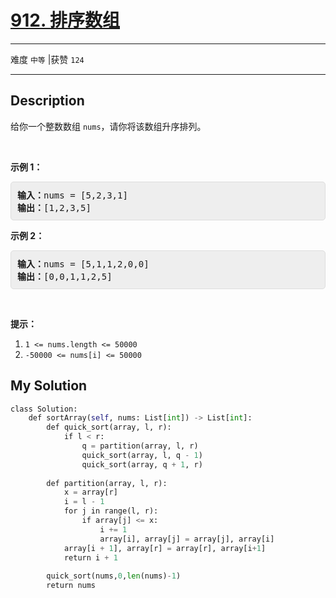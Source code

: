 # [912. 排序数组](https://leetcode-cn.com/problems/sort-an-array/)

---

难度 `中等` |获赞 `124`

---

## Description

<style>
section pre{
    background-color: #eee;
    border: 1px solid #ddd;
    padding:10px;
    border-radius: 5px;
}
</style>
<section>
<p>给你一个整数数组&nbsp;<code>nums</code>，请你将该数组升序排列。</p>
<p>&nbsp;</p>
<ol>
</ol>
<p><strong>示例 1：</strong></p>
<pre><strong>输入：</strong>nums = [5,2,3,1]
<strong>输出：</strong>[1,2,3,5]
</pre>
<p><strong>示例 2：</strong></p>
<pre><strong>输入：</strong>nums = [5,1,1,2,0,0]
<strong>输出：</strong>[0,0,1,1,2,5]
</pre>
<p>&nbsp;</p>
<p><strong>提示：</strong></p>
<ol>
	<li><code>1 &lt;= nums.length &lt;= 50000</code></li>
	<li><code>-50000 &lt;= nums[i] &lt;= 50000</code></li>
</ol>
</section>

## My Solution

```python
class Solution:
    def sortArray(self, nums: List[int]) -> List[int]:
        def quick_sort(array, l, r):
            if l < r:
                q = partition(array, l, r)
                quick_sort(array, l, q - 1)
                quick_sort(array, q + 1, r)
 
        def partition(array, l, r):
            x = array[r]
            i = l - 1
            for j in range(l, r):
                if array[j] <= x:
                    i += 1
                    array[i], array[j] = array[j], array[i]
            array[i + 1], array[r] = array[r], array[i+1]
            return i + 1
 
        quick_sort(nums,0,len(nums)-1)
        return nums
```

